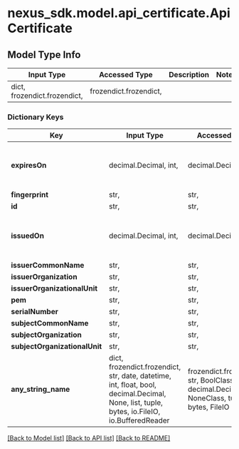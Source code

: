 # nexus_sdk.model.api_certificate.ApiCertificate

## Model Type Info
Input Type | Accessed Type | Description | Notes
------------ | ------------- | ------------- | -------------
dict, frozendict.frozendict,  | frozendict.frozendict,  |  | 

### Dictionary Keys
Key | Input Type | Accessed Type | Description | Notes
------------ | ------------- | ------------- | ------------- | -------------
**expiresOn** | decimal.Decimal, int,  | decimal.Decimal,  |  | [optional] value must be a 64 bit integer
**fingerprint** | str,  | str,  |  | [optional] 
**id** | str,  | str,  |  | [optional] 
**issuedOn** | decimal.Decimal, int,  | decimal.Decimal,  |  | [optional] value must be a 64 bit integer
**issuerCommonName** | str,  | str,  |  | [optional] 
**issuerOrganization** | str,  | str,  |  | [optional] 
**issuerOrganizationalUnit** | str,  | str,  |  | [optional] 
**pem** | str,  | str,  |  | [optional] 
**serialNumber** | str,  | str,  |  | [optional] 
**subjectCommonName** | str,  | str,  |  | [optional] 
**subjectOrganization** | str,  | str,  |  | [optional] 
**subjectOrganizationalUnit** | str,  | str,  |  | [optional] 
**any_string_name** | dict, frozendict.frozendict, str, date, datetime, int, float, bool, decimal.Decimal, None, list, tuple, bytes, io.FileIO, io.BufferedReader | frozendict.frozendict, str, BoolClass, decimal.Decimal, NoneClass, tuple, bytes, FileIO | any string name can be used but the value must be the correct type | [optional]

[[Back to Model list]](../../README.md#documentation-for-models) [[Back to API list]](../../README.md#documentation-for-api-endpoints) [[Back to README]](../../README.md)


